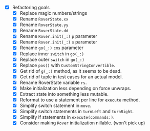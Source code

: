* [x] Refactoring goals
    * [x] Replace magic numbers/strings
    * [x] Rename `RoverState.xx`
    * [x] Rename `RoverState.yy`
    * [x] Rename `RoverState.dd`
    * [x] Rename `Rover.init(_:)` `p` parameter
    * [x] Rename `Rover.init(_:)` `s` parameter
    * [x] Rename `go(_:)` `cms` parameter
    * [x] Replace inner `switch` in `go(_:)`
    * [x] Replace outer `switch` in `go(_:)`
    * [x] Replace `pos()` with `CustomStringConvertible`.
    * [x] Get rid of `g(_:)` method, as it seems to be dead.
    * [x] Get rid of tuple in test cases for an actual model.
    * [x] Rename RoverState variable `rs`.
    * [x] Make initialization less depending on force unwraps.
    * [x] Extract state into something less mutable.
    * [x] Reformat to use a statement per line for `execute` method.
    * [x] Simplify switch statement in `move`.
    * [x] Simplify switch statements in `turnLeft` and `turnRight`.
    * [x] Simplify if statements in `execute(commands:)`.
    * [x] Consider making `Rover` initialization nillable. (won't pick up)
